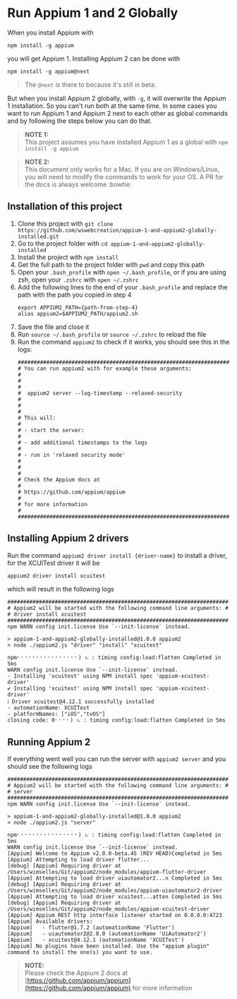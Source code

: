 # Run Appium 1 and 2 Globally
When you install Appium with

`npm install -g appium`

you will get Appium 1. Installing Appium 2 can be done with 

`npm install -g appium@next`

> The `@next` is there to because it's still in beta. 

But when you install Appium 2 globally, with `-g`, it will overwrite the Appium 1 installation. 
So you can't run both at the same time. In some cases you want to run Appium 1 and Appium 2 next to each other 
as global commands and by following the steps below you can do that.

> **NOTE 1:**\
> This project assumes you have installed Appium 1 as a global with `npm install -g appium`

> **NOTE 2:**\
> This document only works for a Mac. If you are on Windows/Linux, you will need to modify the commands to work for your OS. A PR for the docs is always welcome :bowtie:

## Installation of this project
1. Clone this project with `git clone https://github.com/wswebcreation/appium-1-and-appium2-globally-installed.git`
2. Go to the project folder with `cd appium-1-and-appium2-globally-installed`
3. Install the project with `npm install`
4. Get the full path to the project folder with `pwd` and copy this path
5. Open your `.bash_profile` with `open ~/.bash_profile`, or if you are using zsh, open your `.zshrc` with `open ~/.zshrc`
6. Add the following lines to the end of your `.bash_profile` and replace the path with the path you copied in step 4
   ```logs
   export APPIUM2_PATH={path-from-step-4}
   alias appium2=$APPIUM2_PATH/appium2.sh
   ```
7. Save the file and close it
8. Run `source ~/.bash_profile` or `source ~/.zshrc` to reload the file
9. Run the command `appium2` to check if it works, you should see this in the logs:
   ```logs
   ######################################################################
   # You can run appium2 with for example these arguments:              #
   #                                                                    #
   #  appium2 server --log-timestamp --relaxed-security                 #
   #                                                                    #
   # This will:                                                         #
   # - start the server:                                                #
   # - add additional timestamps to the logs                            #
   # - run in 'relaxed security mode'                                   #
   #                                                                    #
   # Check the Appium docs at                                           #
   # https://github.com/appium/appium                                   #
   # for more information                                               #
   ######################################################################
   ```

## Installing Appium 2 drivers
Run the command `appium2 driver install {driver-name}` to install a driver, for the XCUITest driver it will be

```sh
appium2 driver install xcuitest
```

which will result in the following logs

```logs
######################################################################
# Appium2 will be started with the following command line arguments: #
# driver install xcuitest
######################################################################
npm WARN config init.license Use `--init-license` instead.

> appium-1-and-appium2-globally-installed@1.0.0 appium2
> node ./appium2.js "driver" "install" "xcuitest"

npm⠂⠂⠂⠂⠂⠂⠂⠂⠂⠂⠂⠂⠂⠂⠂⠂) ⠦ : timing config:load:flatten Completed in 5ms
WARN config init.license Use `--init-license` instead.
- Installing 'xcuitest' using NPM install spec 'appium-xcuitest-driver'
✔ Installing 'xcuitest' using NPM install spec 'appium-xcuitest-driver'
ℹ Driver xcuitest@4.12.1 successfully installed
- automationName: XCUITest
- platformNames: ["iOS","tvOS"]
closing code: 0⠂⠂⠂⠂) ⠦ : timing config:load:flatten Completed in 5ms
```

## Running Appium 2
If everything went well you can run the server with `appium2 server` and you should see the following logs

```logs 
######################################################################
# Appium2 will be started with the following command line arguments: #
# server
######################################################################
npm WARN config init.license Use `--init-license` instead.

> appium-1-and-appium2-globally-installed@1.0.0 appium2
> node ./appium2.js "server"

npm⠂⠂⠂⠂⠂⠂⠂⠂⠂⠂⠂⠂⠂⠂⠂⠂) ⠦ : timing config:load:flatten Completed in 5ms
WARN config init.license Use `--init-license` instead.
[Appium] Welcome to Appium v2.0.0-beta.45 (REV HEAD)Completed in 5ms
[Appium] Attempting to load driver flutter...
[debug] [Appium] Requiring driver at /Users/wimselles/Git/appium2/node_modules/appium-flutter-driver
[Appium] Attempting to load driver uiautomator2...n Completed in 5ms
[debug] [Appium] Requiring driver at /Users/wimselles/Git/appium2/node_modules/appium-uiautomator2-driver
[Appium] Attempting to load driver xcuitest...atten Completed in 5ms
[debug] [Appium] Requiring driver at /Users/wimselles/Git/appium2/node_modules/appium-xcuitest-driver
[Appium] Appium REST http interface listener started on 0.0.0.0:4723
[Appium] Available drivers:
[Appium]   - flutter@1.7.2 (automationName 'Flutter')
[Appium]   - uiautomator2@2.8.0 (automationName 'UiAutomator2')
[Appium]   - xcuitest@4.12.1 (automationName 'XCUITest')
[Appium] No plugins have been installed. Use the "appium plugin" command to install the one(s) you want to use.
```

> **NOTE:**\
> Please check the Appium 2 docs at [https://github.com/appium/appium](https://github.com/appium/appium) for more information